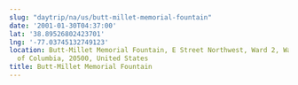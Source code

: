 ```yaml
---
slug: "daytrip/na/us/butt-millet-memorial-fountain"
date: '2001-01-30T04:37:00'
lat: '38.89526802423701'
lng: '-77.03745132749123'
location: Butt-Millet Memorial Fountain, E Street Northwest, Ward 2, Washington, District
  of Columbia, 20500, United States
title: Butt-Millet Memorial Fountain
---
```



